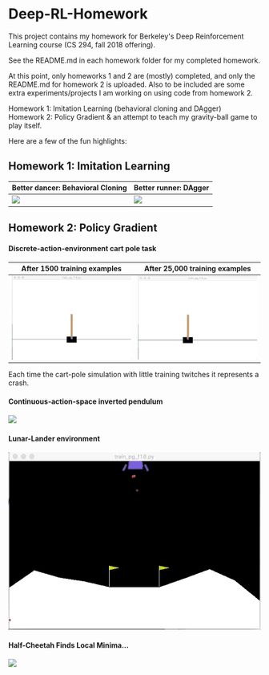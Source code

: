 # Deep-RL-Homework

This project contains my homework for Berkeley's Deep Reinforcement Learning course (CS 294, fall 2018 offering).  

See the README.md in each homework folder for my completed homework.

At this point, only homeworks 1 and 2 are (mostly) completed, and only the README.md for homework 2 is uploaded. Also to be included are some extra experiments/projects I am working on using code from homework 2.

Homework 1: Imitation Learning (behavioral cloning and DAgger)  
Homework 2: Policy Gradient & an attempt to teach my gravity-ball game to play itself.

Here are a few of the fun highlights:  

## Homework 1: Imitation Learning

| Better dancer: Behavioral Cloning | Better runner: DAgger |  
| ------------------------- | ------------------------- |  
| ![](hw1/results_and_plots/non_dagger_humanoid.gif) | ![](hw1/results_and_plots/dagger_humanoid.gif) |


## Homework 2: Policy Gradient

#### Discrete-action-environment cart pole task

| After 1500 training examples | After 25,000 training examples |  
| ------------------------- | ------------------------- |  
| ![](hw2/result_plots/cart_pole_v0_n3_b500.gif) | ![](hw2/result_plots/cart_pole_v0_n50_b500.gif) |

Each time the cart-pole simulation with little training twitches it represents a crash.




#### Continuous-action-space inverted pendulum
![](hw2/result_plots/continuous_gif.gif) 


#### Lunar-Lander environment
![](hw2/result_plots/ll_gif.gif)

#### Half-Cheetah Finds Local Minima...
![](hw2/result_plots/hc_local_min.gif)
